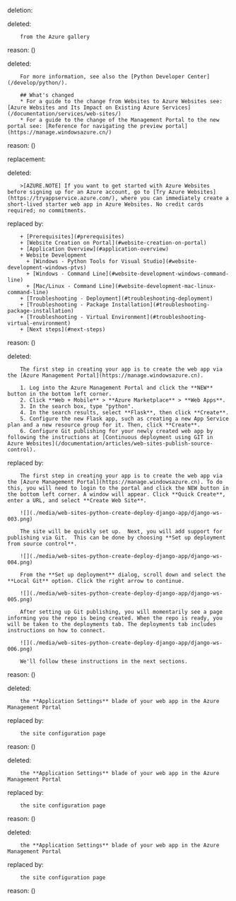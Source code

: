 deletion:

deleted:

		from the Azure gallery

reason: ()

deleted:

		For more information, see also the [Python Developer Center](/develop/python/).
		
		## What's changed
		* For a guide to the change from Websites to Azure Websites see: [Azure Websites and Its Impact on Existing Azure Services](/documentation/services/web-sites/)
		* For a guide to the change of the Management Portal to the new portal see: [Reference for navigating the preview portal](https://manage.windowsazure.cn/)

reason: ()

replacement:

deleted:

		>[AZURE.NOTE] If you want to get started with Azure Websites before signing up for an Azure account, go to [Try Azure Websites](https://tryappservice.azure.com/), where you can immediately create a short-lived starter web app in Azure Websites. No credit cards required; no commitments.

replaced by:

		+ [Prerequisites](#prerequisites)
		+ [Website Creation on Portal](#website-creation-on-portal)
		+ [Application Overview](#application-overview)
		+ Website Development
		  + [Windows - Python Tools for Visual Studio](#website-development-windows-ptvs)
		  + [Windows - Command Line](#website-development-windows-command-line)
		  + [Mac/Linux - Command Line](#website-development-mac-linux-command-line)
		+ [Troubleshooting - Deployment](#troubleshooting-deployment)
		+ [Troubleshooting - Package Installation](#troubleshooting-package-installation)
		+ [Troubleshooting - Virtual Environment](#troubleshooting-virtual-environment)
		+ [Next steps](#next-steps)

reason: ()

deleted:

		The first step in creating your app is to create the web app via the [Azure Management Portal](https://manage.windowsazure.cn). 
		
		1. Log into the Azure Management Portal and click the **NEW** button in the bottom left corner. 
		2. Click **Web + Mobile** > **Azure Marketplace** > **Web Apps**.
		3. In the search box, type "python".
		4. In the search results, select **Flask**, then click **Create**.
		5. Configure the new Flask app, such as creating a new App Service plan and a new resource group for it. Then, click **Create**.
		6. Configure Git publishing for your newly created web app by following the instructions at [Continuous deployment using GIT in Azure Websites](/documentation/articles/web-sites-publish-source-control).

replaced by:

		The first step in creating your app is to create the web app via the [Azure Management Portal](https://manage.windowsazure.cn). To do this, you will need to login to the portal and click the NEW button in the bottom left corner. A window will appear. Click **Quick Create**, enter a URL, and select **Create Web Site**.
		
		![](./media/web-sites-python-create-deploy-django-app/django-ws-003.png)
		
		The site will be quickly set up.  Next, you will add support for publishing via Git.  This can be done by choosing **Set up deployment from source control**.
		
		![](./media/web-sites-python-create-deploy-django-app/django-ws-004.png)
		
		From the **Set up deployment** dialog, scroll down and select the **Local Git** option. Click the right arrow to continue.
		
		![](./media/web-sites-python-create-deploy-django-app/django-ws-005.png)
		
		After setting up Git publishing, you will momentarily see a page informing you the repo is being created. When the repo is ready, you will be taken to the deployments tab. The deployments tab includes instructions on how to connect.  
		
		![](./media/web-sites-python-create-deploy-django-app/django-ws-006.png)
		
		We'll follow these instructions in the next sections.

reason: ()

deleted:

		the **Application Settings** blade of your web app in the Azure Management Portal

replaced by:

		the site configuration page

reason: ()

deleted:

		the **Application Settings** blade of your web app in the Azure Management Portal

replaced by:

		the site configuration page

reason: ()

deleted:

		the **Application Settings** blade of your web app in the Azure Management Portal

replaced by:

		the site configuration page

reason: ()

